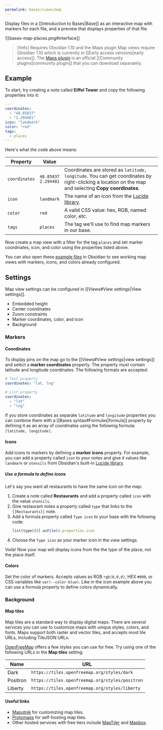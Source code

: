 ```yaml
---
permalink: bases/views/map
---
```

Display files in a [[Introduction to Bases|Base]] as an interactive map with markers for each file, and a preview that displays properties of that file.

![[bases-map-places.png#interface]]

> [!info] Requires Obsidian 1.10 and the Maps plugin
> Map views require Obsidian 1.10 which is currently in [[Early access versions|early access]].  The [Maps plugin](https://github.com/obsidianmd/obsidian-maps) is an official [[Community plugins|community plugin]] that you can download separately.

## Example

To start, try creating a note called **Eiffel Tower** and copy the following properties into it:

```yaml
---
coordinates:
  - "48.85837"
  - "2.294481"
icon: "landmark"
color: "red"
tags:
  - places
---
```

Here's what the code above means:

| Property      | Value                    |                                                                                                                                                      |
| ------------- | ------------------------ | ---------------------------------------------------------------------------------------------------------------------------------------------------- |
| `coordinates` | `48.85837`<br>`2.294481` | Coordinates are stored as `latitude, longitude`. You can get coordinates by right-clicking a location on the map and selecting **Copy coordinates**. |
| `icon`        | `landmark`               | The name of an icon from the [Lucide library](https://lucide.dev/).                                                                                  |
| `color`       | `red`                    | A valid CSS value: hex, RGB, named color, etc.                                                                                                       |
| `tags`        | `places`                 | The tag we'll use to find map markers in our base.                                                                                                   |
Now create a map view with a filter for the tag `places` and set marker coordinates, icon, and color using the properties listed above. 

You can also open these [example files](https://github.com/obsidianmd/obsidian-maps/tree/master/examples) in Obsidian to see working map views with markers, icons, and colors already configured.

## Settings

Map view settings can be configured in [[Views#View settings|View settings]].

- Embedded height
- Center coordinates
- Zoom constraints
- Marker coordinates, color, and icon
- Background

### Markers

#### Coordinates

To display pins on the map go to the [[Views#View settings|view settings]] and select a **marker coordinates** property. The property must contain latitude and longitude coordinates. The following formats are accepted:

```yaml
# Text property
coordinates: "lat, lng"

# List property
coordinates:
  - "lat"
  - "lng"
```

If you store coordinates as separate `latitude` and `longitude` properties you can combine them with a [[Bases syntax#Formulas|formula]] property by defining it as an array of coordinates using the following formula: `[latitude, longitude]`.

#### Icons

Add icons to markers by defining a **marker icons** property. For example, you can add a property called `icon` to your notes and give it values like `landmark` or `utensils` from Obsidian's built-in [Lucide library](https://lucide.dev/icons/).

##### Use a formula to define icons

Let's say you want all restaurants to have the same icon on the map:

1. Create a note called **Restaurants** and add a property called `icon` with the value `utensils`. 
2. Give restaurant notes a property called `type` that links to the `[[Restaurants]]` note.
3. Add a formula property called `Type icon` to your base with the following code:
	```js
	list(type)[0].asFile().properties.icon
	```
4. Choose the `Type icon` as your marker icon in the view settings.

Voilà! Now your map will display icons from the the *type* of the place, not the place itself.

#### Colors

Set the color of markers. Accepts values as RGB `rgb(0,0,0)`, HEX `#000`, or CSS variables like `var(--color-blue)`. Like in the icon example above you can use a formula property to define colors dynamically.

### Background

#### Map tiles

Map tiles are a standard way to display digital maps. There are several services you can use to customize maps with unique styles, colors, and fonts. Maps support both raster and vector tiles, and accepts most tile URLs, including TileJSON URLs.

[OpenFreeMap](https://openfreemap.org/) offers a few styles you can use for free. Try using one of the following URLs in the **Map tiles** setting:

| Name     | URL                                              |
| -------- | ------------------------------------------------ |
| Dark     | `https://tiles.openfreemap.org/styles/dark`      |
| Positron | `https://tiles.openfreemap.org/styles/positron`  |
| Liberty  | ``https://tiles.openfreemap.org/styles/liberty`` |
#### Useful links

- [Maputnik](https://maputnik.github.io/) for customizing map tiles.
- [Protomaps](https://protomaps.com/) for self-hosting map tiles.
- Other hosted services with free tiers include [MapTiler](https://www.maptiler.com/) and [Mapbox](https://www.mapbox.com/).